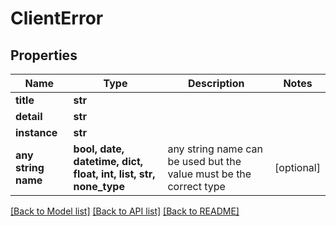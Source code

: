 # ClientError


## Properties
Name | Type | Description | Notes
------------ | ------------- | ------------- | -------------
**title** | **str** |  | 
**detail** | **str** |  | 
**instance** | **str** |  | 
**any string name** | **bool, date, datetime, dict, float, int, list, str, none_type** | any string name can be used but the value must be the correct type | [optional]

[[Back to Model list]](../README.md#documentation-for-models) [[Back to API list]](../README.md#documentation-for-api-endpoints) [[Back to README]](../README.md)



